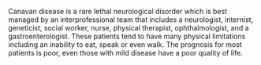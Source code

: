 Canavan disease is a rare lethal neurological disorder which is best managed by an interprofessional team that includes a neurologist, internist, geneticist, social worker, nurse, physical therapist, ophthalmologist, and a gastroenterologist. These patients tend to have many physical limitations including an inability to eat, speak or even walk. The prognosis for most patients is poor, even those with mild disease have a poor quality of life.